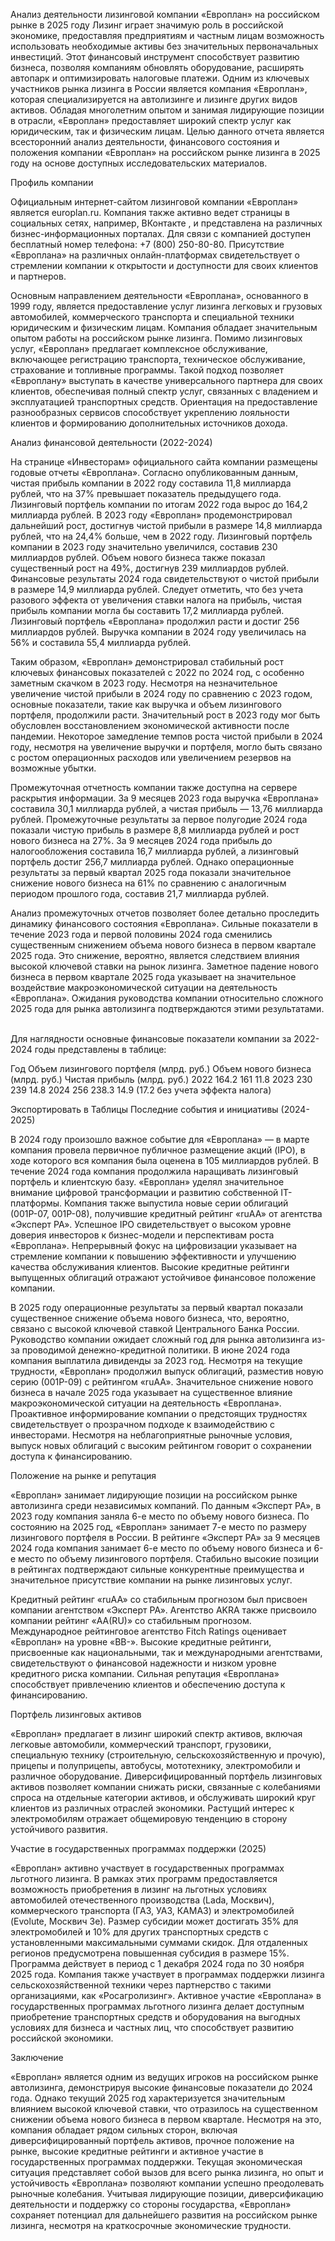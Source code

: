 Анализ деятельности лизинговой компании «Европлан» на российском рынке в 2025 году
Лизинг играет значимую роль в российской экономике, предоставляя предприятиям и частным лицам возможность использовать необходимые активы без значительных первоначальных инвестиций. Этот финансовый инструмент способствует развитию бизнеса, позволяя компаниям обновлять оборудование, расширять автопарк и оптимизировать налоговые платежи. Одним из ключевых участников рынка лизинга в России является компания «Европлан», которая специализируется на автолизинге и лизинге других видов активов. Обладая многолетним опытом и занимая лидирующие позиции в отрасли, «Европлан» предоставляет широкий спектр услуг как юридическим, так и физическим лицам. Целью данного отчета является всесторонний анализ деятельности, финансового состояния и положения компании «Европлан» на российском рынке лизинга в 2025 году на основе доступных исследовательских материалов.   

Профиль компании

Официальным интернет-сайтом лизинговой компании «Европлан» является europlan.ru. Компания также активно ведет страницы в социальных сетях, например, ВКонтакте , и представлена на различных бизнес-информационных порталах. Для связи с компанией доступен бесплатный номер телефона: +7 (800) 250-80-80. Присутствие «Европлана» на различных онлайн-платформах свидетельствует о стремлении компании к открытости и доступности для своих клиентов и партнеров.   

Основным направлением деятельности «Европлана», основанного в 1999 году, является предоставление услуг лизинга легковых и грузовых автомобилей, коммерческого транспорта и специальной техники юридическим и физическим лицам. Компания обладает значительным опытом работы на российском рынке лизинга. Помимо лизинговых услуг, «Европлан» предлагает комплексное обслуживание, включающее регистрацию транспорта, техническое обслуживание, страхование и топливные программы. Такой подход позволяет «Европлану» выступать в качестве универсального партнера для своих клиентов, обеспечивая полный спектр услуг, связанных с владением и эксплуатацией транспортных средств. Ориентация на предоставление разнообразных сервисов способствует укреплению лояльности клиентов и формированию дополнительных источников дохода.   

Анализ финансовой деятельности (2022-2024)

На странице «Инвесторам» официального сайта компании размещены годовые отчеты «Европлана». Согласно опубликованным данным, чистая прибыль компании в 2022 году составила 11,8 миллиарда рублей, что на 37% превышает показатель предыдущего года. Лизинговый портфель компании по итогам 2022 года вырос до 164,2 миллиарда рублей. В 2023 году «Европлан» продемонстрировал дальнейший рост, достигнув чистой прибыли в размере 14,8 миллиарда рублей, что на 24,4% больше, чем в 2022 году. Лизинговый портфель компании в 2023 году значительно увеличился, составив 230 миллиардов рублей. Объем нового бизнеса также показал существенный рост на 49%, достигнув 239 миллиардов рублей. Финансовые результаты 2024 года свидетельствуют о чистой прибыли в размере 14,9 миллиарда рублей. Следует отметить, что без учета разового эффекта от увеличения ставки налога на прибыль, чистая прибыль компании могла бы составить 17,2 миллиарда рублей. Лизинговый портфель «Европлана» продолжил расти и достиг 256 миллиардов рублей. Выручка компании в 2024 году увеличилась на 56% и составила 55,4 миллиарда рублей.   

Таким образом, «Европлан» демонстрировал стабильный рост ключевых финансовых показателей с 2022 по 2024 год, с особенно заметным скачком в 2023 году. Несмотря на незначительное увеличение чистой прибыли в 2024 году по сравнению с 2023 годом, основные показатели, такие как выручка и объем лизингового портфеля, продолжили расти. Значительный рост в 2023 году мог быть обусловлен восстановлением экономической активности после пандемии. Некоторое замедление темпов роста чистой прибыли в 2024 году, несмотря на увеличение выручки и портфеля, могло быть связано с ростом операционных расходов или увеличением резервов на возможные убытки.   

Промежуточная отчетность компании также доступна на сервере раскрытия информации. За 9 месяцев 2023 года выручка «Европлана» составила 30,1 миллиарда рублей, а чистая прибыль — 13,76 миллиарда рублей. Промежуточные результаты за первое полугодие 2024 года показали чистую прибыль в размере 8,8 миллиарда рублей и рост нового бизнеса на 27%. За 9 месяцев 2024 года прибыль до налогообложения составила 16,7 миллиарда рублей, а лизинговый портфель достиг 256,7 миллиарда рублей. Однако операционные результаты за первый квартал 2025 года показали значительное снижение нового бизнеса на 61% по сравнению с аналогичным периодом прошлого года, составив 21,7 миллиарда рублей.   

Анализ промежуточных отчетов позволяет более детально проследить динамику финансового состояния «Европлана». Сильные показатели в течение 2023 года и первой половины 2024 года сменились существенным снижением объема нового бизнеса в первом квартале 2025 года. Это снижение, вероятно, является следствием влияния высокой ключевой ставки на рынок лизинга. Заметное падение нового бизнеса в первом квартале 2025 года указывает на значительное воздействие макроэкономической ситуации на деятельность «Европлана». Ожидания руководства компании относительно сложного 2025 года для рынка автолизинга  подтверждаются этими результатами.   

Для наглядности основные финансовые показатели компании за 2022-2024 годы представлены в таблице:

Год	Объем лизингового портфеля (млрд. руб.)	Объем нового бизнеса (млрд. руб.)	Чистая прибыль (млрд. руб.)
2022	164.2	161	11.8
2023	230	239	14.8
2024	256	238.3	14.9 (17.2 без учета эффекта налога)

Экспортировать в Таблицы
Последние события и инициативы (2024-2025)

В 2024 году произошло важное событие для «Европлана» — в марте компания провела первичное публичное размещение акций (IPO), в ходе которого вся компания была оценена в 105 миллиардов рублей. В течение 2024 года компания продолжила наращивать лизинговый портфель и клиентскую базу. «Европлан» уделял значительное внимание цифровой трансформации и развитию собственной IT-платформы. Компания также выпустила новые серии облигаций (001Р-07, 001Р-08), получившие кредитный рейтинг «ruAA» от агентства «Эксперт РА». Успешное IPO свидетельствует о высоком уровне доверия инвесторов к бизнес-модели и перспективам роста «Европлана». Непрерывный фокус на цифровизации указывает на стремление компании к повышению эффективности и улучшению качества обслуживания клиентов. Высокие кредитные рейтинги выпущенных облигаций отражают устойчивое финансовое положение компании.   

В 2025 году операционные результаты за первый квартал показали существенное снижение объема нового бизнеса, что, вероятно, связано с высокой ключевой ставкой Центрального Банка России. Руководство компании ожидает сложный год для рынка автолизинга из-за проводимой денежно-кредитной политики. В июне 2024 года компания выплатила дивиденды за 2023 год. Несмотря на текущие трудности, «Европлан» продолжил выпуск облигаций, разместив новую серию (001Р-09) с рейтингом «ruAA». Значительное снижение нового бизнеса в начале 2025 года указывает на существенное влияние макроэкономической ситуации на деятельность «Европлана». Проактивное информирование компании о предстоящих трудностях свидетельствует о прозрачном подходе к взаимодействию с инвесторами. Несмотря на неблагоприятные рыночные условия, выпуск новых облигаций с высоким рейтингом говорит о сохранении доступа к финансированию.   

Положение на рынке и репутация

«Европлан» занимает лидирующие позиции на российском рынке автолизинга среди независимых компаний. По данным «Эксперт РА», в 2023 году компания заняла 6-е место по объему нового бизнеса. По состоянию на 2025 год, «Европлан» занимает 7-е место по размеру лизингового портфеля в России. В рейтинге «Эксперт РА» за 9 месяцев 2024 года компания занимает 6-е место по объему нового бизнеса и 6-е место по объему лизингового портфеля. Стабильно высокие позиции в рейтингах подтверждают сильные конкурентные преимущества и значительное присутствие компании на рынке лизинговых услуг.   

Кредитный рейтинг «ruAA» со стабильным прогнозом был присвоен компании агентством «Эксперт РА». Агентство AKRA также присвоило компании рейтинг «AA(RU)» со стабильным прогнозом. Международное рейтинговое агентство Fitch Ratings оценивает «Европлан» на уровне «BB-». Высокие кредитные рейтинги, присвоенные как национальными, так и международными агентствами, свидетельствуют о финансовой надежности и низком уровне кредитного риска компании. Сильная репутация «Европлана» способствует привлечению клиентов и обеспечению доступа к финансированию.   

Портфель лизинговых активов

«Европлан» предлагает в лизинг широкий спектр активов, включая легковые автомобили, коммерческий транспорт, грузовики, специальную технику (строительную, сельскохозяйственную и прочую), прицепы и полуприцепы, автобусы, мототехнику, электромобили и различное оборудование. Диверсифицированный портфель лизинговых активов позволяет компании снижать риски, связанные с колебаниями спроса на отдельные категории активов, и обслуживать широкий круг клиентов из различных отраслей экономики. Растущий интерес к электромобилям отражает общемировую тенденцию в сторону устойчивого развития.   

Участие в государственных программах поддержки (2025)

«Европлан» активно участвует в государственных программах льготного лизинга. В рамках этих программ предоставляется возможность приобретения в лизинг на льготных условиях автомобилей отечественного производства (Lada, Москвич), коммерческого транспорта (ГАЗ, УАЗ, КАМАЗ) и электромобилей (Evolute, Москвич 3е). Размер субсидии может достигать 35% для электромобилей и 10% для других транспортных средств с установленными максимальными суммами скидок. Для отдаленных регионов предусмотрена повышенная субсидия в размере 15%. Программа действует в период с 1 декабря 2024 года по 30 ноября 2025 года. Компания также участвует в программах поддержки лизинга сельскохозяйственной техники через партнерство с такими организациями, как «Росагролизинг». Активное участие «Европлана» в государственных программах льготного лизинга делает доступным приобретение транспортных средств и оборудования на выгодных условиях для бизнеса и частных лиц, что способствует развитию российской экономики.   

Заключение

«Европлан» является одним из ведущих игроков на российском рынке автолизинга, демонстрируя высокие финансовые показатели до 2024 года. Однако текущий 2025 год характеризуется значительным влиянием высокой ключевой ставки, что отразилось на существенном снижении объема нового бизнеса в первом квартале. Несмотря на это, компания обладает рядом сильных сторон, включая диверсифицированный портфель активов, прочное положение на рынке, высокие кредитные рейтинги и активное участие в государственных программах поддержки. Текущая экономическая ситуация представляет собой вызов для всего рынка лизинга, но опыт и устойчивость «Европлана» позволяют компании успешно преодолевать рыночные колебания. Учитывая лидирующие позиции, диверсификацию деятельности и поддержку со стороны государства, «Европлан» сохраняет потенциал для дальнейшего развития на российском рынке лизинга, несмотря на краткосрочные экономические трудности.